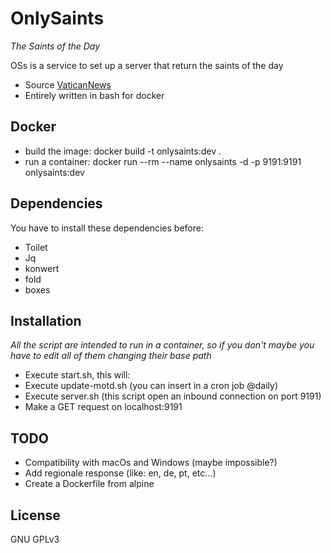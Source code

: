 # OnlySaints
_The Saints of the Day_

OSs is a service to set up a server that return the saints of the day

- Source [VaticanNews](https://www.vaticannews.va/it/santo-del-giorno.html "Saints of the day")
- Entirely written in bash for docker

## Docker
- build the image: docker build -t onlysaints:dev .
- run a container: docker run --rm --name onlysaints -d -p 9191:9191 onlysaints:dev

## Dependencies

You have to install these dependencies before:

- Toilet
- Jq
- konwert
- fold
- boxes

## Installation
_All the script are intended to run in a container, so if you don't maybe you have to edit all of them changing their base path_
- Execute start.sh, this will:
- Execute update-motd.sh (you can insert in a cron job @daily)
- Execute server.sh (this script open an inbound connection on port 9191)
- Make a GET request on localhost:9191

## TODO
- Compatibility with macOs and Windows (maybe impossible?)
- Add regionale response (like: en, de, pt, etc...)
- Create a Dockerfile from alpine

## License
GNU GPLv3

